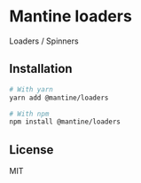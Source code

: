 # Mantine loaders

Loaders / Spinners

## Installation

```bash
# With yarn
yarn add @mantine/loaders

# With npm
npm install @mantine/loaders
```

## License

MIT
